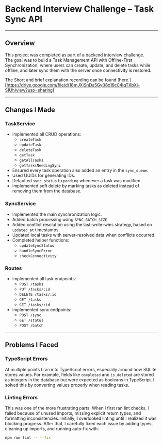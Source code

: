 # Backend Interview Challenge – Task Sync API

---

## Overview

This project was completed as part of a backend interview challenge.  
The goal was to build a Task Management API with Offline-First Synchronization, where users can create, update, and delete tasks while offline, and later sync them with the server once connectivity is restored.  

The Short and brief explanation recording can be found [here.][https://drive.google.com/file/d/18mJXiSnDa5Gy08x19c04lqTXbXi-SIUh/view?usp=sharing]

---

## Changes I Made

### TaskService
- Implemented all CRUD operations:
  - `createTask`
  - `updateTask`
  - `deleteTask`
  - `getTask`
  - `getAllTasks`
  - `getTasksNeedingSync`
- Ensured every task operation also added an entry in the `sync_queue`.
- Used UUIDs for generating IDs.
- Defaulted `sync_status` to `pending` whenever a task was modified.
- Implemented soft delete by marking tasks as deleted instead of removing them from the database.

### SyncService
- Implemented the main synchronization logic.
- Added batch processing using `SYNC_BATCH_SIZE`.
- Added conflict resolution using the last-write-wins strategy, based on `updated_at` timestamps.
- Updated local tasks with server-resolved data when conflicts occurred.
- Completed helper functions:
  - `updateSyncStatus`
  - `handleSyncError`
  - `checkConnectivity`

### Routes
- Implemented all task endpoints:
  - `POST /tasks`
  - `PUT /tasks/:id`
  - `DELETE /tasks/:id`
  - `GET /tasks`
  - `GET /tasks/:id`
- Implemented sync endpoints:
  - `POST /sync`
  - `GET /status`
  - `POST /batch`

---

## Problems I Faced

### TypeScript Errors
At multiple points I ran into TypeScript errors, especially around how SQLite stores values. For example, fields like `completed` and `is_deleted` are stored as integers in the database but were expected as booleans in TypeScript. I solved this by converting values properly when reading tasks.

### Linting Errors
This was one of the more frustrating parts. When I first ran lint checks, I failed because of unused imports, missing explicit return types, and formatting inconsistencies. Initially, I overlooked linting until I realized it was blocking progress. After that, I carefully fixed each issue by adding types, cleaning up imports, and running auto-fix with:

```bash
npm run lint -- --fix
